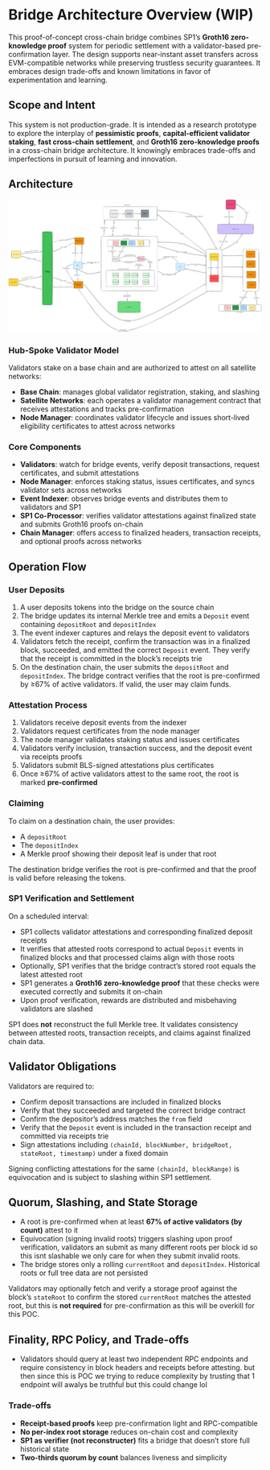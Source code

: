 # Bridge Architecture Overview (WIP)

This proof-of-concept cross-chain bridge combines SP1’s **Groth16 zero-knowledge proof** system for periodic settlement with a validator-based pre-confirmation layer. The design supports near-instant asset transfers across EVM-compatible networks while preserving trustless security guarantees. It embraces design trade-offs and known limitations in favor of experimentation and learning.


## Scope and Intent

This system is not production-grade. It is intended as a research prototype to explore the interplay of **pessimistic proofs**, **capital-efficient validator staking**, **fast cross-chain settlement**, and **Groth16 zero-knowledge proofs** in a cross-chain bridge architecture. It knowingly embraces trade-offs and imperfections in pursuit of learning and innovation.

## Architecture

![main](diagrams/sp1poc.png)

### Hub-Spoke Validator Model

Validators stake on a base chain and are authorized to attest on all satellite networks:

- **Base Chain**: manages global validator registration, staking, and slashing
- **Satellite Networks**: each operates a validator management contract that receives attestations and tracks pre-confirmation
- **Node Manager**: coordinates validator lifecycle and issues short-lived eligibility certificates to attest across networks

### Core Components

- **Validators**: watch for bridge events, verify deposit transactions, request certificates, and submit attestations
- **Node Manager**: enforces staking status, issues certificates, and syncs validator sets across networks
- **Event Indexer**: observes bridge events and distributes them to validators and SP1
- **SP1 Co-Processor**: verifies validator attestations against finalized state and submits Groth16 proofs on-chain
- **Chain Manager**: offers access to finalized headers, transaction receipts, and optional proofs across networks



## Operation Flow

### User Deposits

1. A user deposits tokens into the bridge on the source chain
2. The bridge updates its internal Merkle tree and emits a `Deposit` event containing `depositRoot` and `depositIndex`
3. The event indexer captures and relays the deposit event to validators
4. Validators fetch the receipt, confirm the transaction was in a finalized block, succeeded, and emitted the correct `Deposit` event. They verify that the receipt is committed in the block’s receipts trie
5. On the destination chain, the user submits the `depositRoot` and `depositIndex`. The bridge contract verifies that the root is pre-confirmed by ≥67% of active validators. If valid, the user may claim funds.



### Attestation Process

1. Validators receive deposit events from the indexer
2. Validators request certificates from the node manager
3. The node manager validates staking status and issues certificates
4. Validators verify inclusion, transaction success, and the deposit event via receipts proofs
5. Validators submit BLS-signed attestations plus certificates
6. Once ≥67% of active validators attest to the same root, the root is marked **pre-confirmed**



### Claiming

To claim on a destination chain, the user provides:

- A `depositRoot`
- The `depositIndex`
- A Merkle proof showing their deposit leaf is under that root

The destination bridge verifies the root is pre-confirmed and that the proof is valid before releasing the tokens.



### SP1 Verification and Settlement

On a scheduled interval:

- SP1 collects validator attestations and corresponding finalized deposit receipts
- It verifies that attested roots correspond to actual `Deposit` events in finalized blocks and that processed claims align with those roots
- Optionally, SP1 verifies that the bridge contract’s stored root equals the latest attested root
- SP1 generates a **Groth16 zero-knowledge proof** that these checks were executed correctly and submits it on-chain
- Upon proof verification, rewards are distributed and misbehaving validators are slashed

SP1 does **not** reconstruct the full Merkle tree. It validates consistency between attested roots, transaction receipts, and claims against finalized chain data.



## Validator Obligations

Validators are required to:

- Confirm deposit transactions are included in finalized blocks
- Verify that they succeeded and targeted the correct bridge contract
- Confirm the depositor’s address matches the `from` field
- Verify that the `Deposit` event is included in the transaction receipt and committed via receipts trie
- Sign attestations including `(chainId, blockNumber, bridgeRoot, stateRoot, timestamp)` under a fixed domain

Signing conflicting attestations for the same `(chainId, blockRange)` is equivocation and is subject to slashing within SP1 settlement.



## Quorum, Slashing, and State Storage

- A root is pre-confirmed when at least **67% of active validators (by count)** attest to it
- Equivocation (signing invalid roots) triggers slashing upon proof verification, validators an submit as many different roots per block id so this isnt slashable we only care for when they submit invalid roots.
- The bridge stores only a rolling `currentRoot` and `depositIndex`. Historical roots or full tree data are not persisted

Validators may optionally fetch and verify a storage proof against the block’s `stateRoot` to confirm the stored `currentRoot` matches the attested root, but this is **not required** for pre-confirmation as this will be overkill for this POC.



## Finality, RPC Policy, and Trade-offs

- Validators should query at least two independent RPC endpoints and require consistency in block headers and receipts before attesting. but then since this is POC we trying to reduce complexity by trusting that 1 endpoint will awalys be truthful but this could change lol


### Trade-offs

- **Receipt-based proofs** keep pre-confirmation light and RPC-compatible
- **No per-index root storage** reduces on-chain cost and complexity
- **SP1 as verifier (not reconstructer)** fits a bridge that doesn’t store full historical state
- **Two-thirds quorum by count** balances liveness and simplicity



